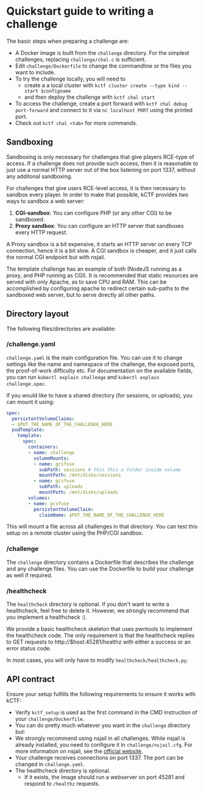 # Quickstart guide to writing a challenge

The basic steps when preparing a challenge are:

* A Docker image is built from the `challenge` directory. For the simplest challenges, replacing `challenge/chal.c` is sufficient.
* Edit `challenge/Dockerfile` to change the commandline or the files you want to include.
* To try the challenge locally, you will need to
  * create a a local cluster with `kctf cluster create --type kind --start $configname`
  * and then deploy the challenge with `kctf chal start`
* To access the challenge, create a port forward with `kctf chal debug port-forward` and connect to it via `nc localhost PORT` using the printed port.
* Check out `kctf chal <tab>` for more commands.

## Sandboxing

Sandboxing is only necessary for challenges that give players RCE-type of access. If a challenge does not provide such access, then it is reasonable to just use a normal HTTP server out of the box listening on port 1337, without any additonal sandboxing.

For challenges that give users RCE-level access, it is then necessary to sandbox every player. In order to make that possible, kCTF provides two ways to sandbox a web server:
 1. **CGI-sandbox**: You can configure PHP (or any other CGI) to be sandboxed.
 2. **Proxy sandbox**: You can configure an HTTP server that sandboxes every HTTP request.

A Proxy sandbox is a bit expensive, it starts an HTTP server on every TCP connection, hence it is a bit slow. A CGI sandbox is cheaper, and it just calls the normal CGI endpoint but with nsjail.

The template challenge has an example of both (NodeJS running as a proxy, and PHP running as CGI). It is recommended that static resources are served with only Apache, as to save CPU and RAM. This can be accomplished by configuring apache to redirect certain sub-paths to the sandboxed web server, but to serve directly all other paths.

## Directory layout

The following files/directories are available:

### /challenge.yaml

`challenge.yaml` is the main configuration file. You can use it to change
settings like the name and namespace of the challenge, the exposed ports, the
proof-of-work difficulty etc.
For documentation on the available fields, you can run `kubectl explain challenge` and
`kubectl explain challenge.spec`.

If you would like to have a shared directory (for sessions, or uploads), you can mount it using:


```yaml
spec:
  persistentVolumeClaims:
  - $PUT_THE_NAME_OF_THE_CHALLENGE_HERE
  podTemplate:
    template:
      spec:
        containers:
        - name: challenge
          volumeMounts:
          - name: gcsfuse
            subPath: sessions # this this a folder inside volume
            mountPath: /mnt/disks/sessions
          - name: gcsfuse
            subPath: uploads
            mountPath: /mnt/disks/uploads
        volumes:
        - name: gcsfuse
          persistentVolumeClaim:
            claimName: $PUT_THE_NAME_OF_THE_CHALLENGE_HERE
```

This will mount a file across all challenges in that directory. You can test this setup on a remote cluster using the PHP/CGI sandbox.

### /challenge

The `challenge` directory contains a Dockerfile that describes the challenge and
any challenge files. You can use the Dockerfile to build your challenge as well
if required.

### /healthcheck

The `healthcheck` directory is optional. If you don't want to write a healthcheck, feel free to delete it. However, we strongly recommend that you implement a healthcheck :).

We provide a basic healthcheck skeleton that uses pwntools to implement the
healthcheck code. The only requirement is that the healthcheck replies to GET
requests to http://$host:45281/healthz with either a success or an error status
code.

In most cases, you will only have to modify `healthcheck/healthcheck.py`.

## API contract

Ensure your setup fulfills the following requirements to ensure it works with kCTF:

* Verify `kctf_setup` is used as the first command in the CMD instruction of your `challenge/Dockerfile`.
* You can do pretty much whatever you want in the `challenge` directory but:
* We strongly recommend using nsjail in all challenges. While nsjail is already installed, you need to configure it in `challenge/nsjail.cfg`. For more information on nsjail, see the [official website](https://nsjail.dev/).
* Your challenge receives connections on port 1337. The port can be changed in `challenge.yaml`.
* The healthcheck directory is optional.
  * If it exists, the image should run a webserver on port 45281 and respond to `/healthz` requests.
